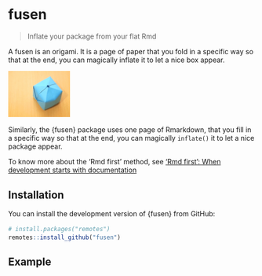 
<!-- README.md is generated from README.Rmd. Please edit that file -->

# fusen

<!-- badges: start -->

<!-- badges: end -->

> Inflate your package from your flat Rmd

A fusen is an origami. It is a page of paper that you fold in a specific
way so that at the end, you can magically inflate it to let a nice box
appear.

<img src="img/fusen-origami.jpg" width="25%" />

Similarly, the {fusen} package uses one page of Rmarkdown, that you fill
in a specific way so that at the end, you can magically `inflate()` it
to let a nice package appear.

To know more about the ‘Rmd first’ method, see [‘Rmd first’: When
development starts with
documentation](https://rtask.thinkr.fr/blog/rmd-first-when-development-starts-with-documentation/)

## Installation

You can install the development version of {fusen} from GitHub:

``` r
# install.packages("remotes")
remotes::install_github("fusen")
```

## Example
